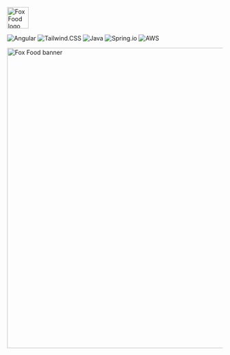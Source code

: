 <img height="50" src="https://cdn.gaetandev.fr/foxfood/files/FoxFood.png" alt="Fox Food logo" />

![Angular](https://img.shields.io/badge/FrontEnd-Angular-red)
![Tailwind.CSS](https://img.shields.io/badge/FrontEnd-Tailwind.CSS-blue)
![Java](https://img.shields.io/badge/BackEnd-Java-orange)
![Spring.io](https://img.shields.io/badge/BackEnd-Spring.io-green)
![AWS](https://img.shields.io/badge/Hosting-AWS-yellow)


<img width="700" src="https://cdn.gaetandev.fr/foxfood/files/FoxFood-Banner.png" alt="Fox Food banner" />

